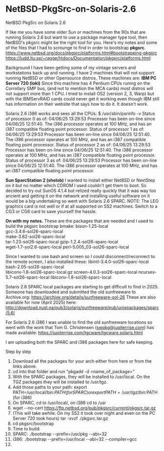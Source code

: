 # NetBSD-PkgSrc-on-Solaris-2.6
NetBSD PkgSrc on Solaris 2.6

If like me you have some older Sun or machines from the 90s that are running Solaris 2.6 but want to use a package manager type tool, then NetBSD's pkgsrc might be the right tool for you. Here's my notes and some of the files that I had to scrounge to find in order to bootstrap **pkgsrc**.
https://www.netbsd.org/docs/pkgsrc/platforms.html#bootstrapping-pkgsrc
https://ludd.ltu.se/~ragge/htdocs/Documentation/pkgsrc/platforms.html

Background
I have been getting some of my vintage servers and workstations back up and running. I have 2 machines that will not support running NetBSD or other Opensource distros. These machines are:
**IBM PC Server 720 (loki)**
Since this machine has 4 Pentium CPUs runing on the Corrollary SMP bus, (and not to mention the MCA cards) most distros will not support more than 1 CPU. I tried to install OS2 (version 2, 3, Warp) but with the IBMServRAID cards could never get it working even though IBM still has information on their website that says how to do it. It doesn't work. 

Solaris 2.6 i386 works and sees all the CPUs:
$ /usr/sbin/psrinfo -v
Status of processor 0 as of: 04/06/25 13:29:53
  Processor has been on-line since 04/06/25 12:51:40.
  The i386 processor operates at 100 MHz,
        and has an i387 compatible floating point processor.
Status of processor 1 as of: 04/06/25 13:29:53
  Processor has been on-line since 04/06/25 12:51:40.
  The i386 processor operates at 100 MHz,
        and has an i387 compatible floating point processor.
Status of processor 2 as of: 04/06/25 13:29:53
  Processor has been on-line since 04/06/25 12:51:40.
  The i386 processor operates at 100 MHz,
        and has an i387 compatible floating point processor.
Status of processor 3 as of: 04/06/25 13:29:53
  Processor has been on-line since 04/06/25 12:51:40.
  The i386 processor operates at 100 MHz,
        and has an i387 compatible floating point processor.

**Sun SparcStation 2 (shelob)**
I wanted to install either NetBSD or NextStep on it but no matter which CDROM I used couldn't get them to boot. So decided to try out SunOS 4.1.4 but relized really quickly that it was way too ancient and getting it on the network and installing useful software on it would be a big undertaking so went with Solaris 2.6 SPARC. 
NOTE: The LEO graphics card is not well or if at all supported on SS2 machines. Switch to a CG3 or CG6 card to save yourself the hassle.

**On with my notes.**
These are the packages that are needed and I used to build the pkgsrc bootstrap bmake:
bison-1.25-local                  
gcc-3.4.6-sol26-sparc-local      
make-3.82-sol26-sparc-local       
tar-1.23-sol26-sparc-local
gzip-1.2.4-sol26-sparc-local      
wget-1.7-sol2.6-sparc-local
perl-5.005_03-sol26-sparc-local

Since I wanted to use bash and screen so I could disconnect/reconnect to the remote screen, I also installed these:
libintl-3.4.0-sol26-sparc-local
bash-2.05-sol26-sparc-local       
libiconv-1.8-sol26-sparc-local.gz 
screen-4.0.3-sol26-sparc-local
ncurses-5.7-sol26-sparc-local
libiconv-1.8-sol26-sparc-local 

Solaris 2.6 SPARC local packages are starting to get difficult to find in 2025. Someone has downloaded and submitted the old sunfreeware to Archive.org:
https://archive.org/details/sunfreeware-sol-26
These are also available for now (April 2025) here: http://download.nust.na/pub3/solaris/sunfreeware/pub/unixpackages/sparc/5.6/

For Solaris 2.6 i386 I was unable to find the old sunfreeware locations so went with the work that Tom G. Christensen (swpkg@jupiterrise.com) has made available:
https://jupiterrise.com/tgcware/tgcware.solaris.html

I am uploading both the SPARC and i386 packages here for safe keeping.

Step by step
1. Download all the packages for your arch either from here or from the links above.
2. cd into that folder and run "pkgadd -d <name_of_package>"
3. With the SPARC packages, they will be installed to /usr/local. On the TGZ packages they will be installed to /usr/tgz.
4. Add those paths to your path: export PATH=/usr/local/bin:$PATH (for SPARC) or export PATH=/usr/tgz/bin:$PATH (for i386)
5. On SPARC, cd to /usr/local/, on i386 cd to /usr
6. wget --no-cert https://ftp.netbsd.org/pub/pkgsrc/current/pkgsrc.tar.gz
7. (This will take awhile. On my SS2 it took over night and even on the PC Server 720 took hours) tar -xvzf ./pkgsrc.tar.gz
8. cd pkgsrc/bootstrap
9. Time to build:
10.   SPARC: ./bootstrap --prefix=/usr/pkg --abi=32
11.   i386: ./bootstrap --prefix=/usr/local --abi=32 --compiler=gcc
12. 
